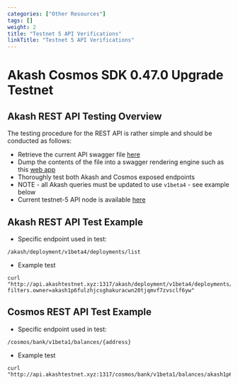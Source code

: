 ```yaml
---
categories: ["Other Resources"]
tags: []
weight: 2
title: "Testnet 5 API Verifications"
linkTitle: "Testnet 5 API Verifications"
---
```


# Akash Cosmos SDK 0.47.0 Upgrade Testnet


## Akash REST API Testing Overview

The testing procedure for the REST API is rather simple and should be conducted as follows:



* Retrieve the current API swagger file [here](https://github.com/akash-network/akash-api/blob/main/docs/swagger-ui/swagger.yaml)
* Dump the contents of the file into a swagger rendering engine such as this [web app](https://editor.swagger.io/)
* Thoroughly test both Akash and Cosmos exposed endpoints
* NOTE - all Akash queries must be updated to use `v1beta4` - see example below
* Current testnet-5 API node is available [here](https://github.com/akash-network/net/blob/main/testnet-5/api-nodes.txt)


## Akash REST API Test Example



* Specific endpoint used in test:

```
/akash/deployment/v1beta4/deployments/list
```


* Example test

```
curl "http://api.akashtestnet.xyz:1317/akash/deployment/v1beta4/deployments/list?filters.owner=akash1p6fulzhjcsghakuracwn20tjqmvf7zvsclf6yw"
```




## Cosmos REST API Test Example



* Specific endpoint used in test:

```
/cosmos/bank/v1beta1/balances/{address}
```


* Example test

```
curl "http://api.akashtestnet.xyz:1317/cosmos/bank/v1beta1/balances/akash1p6fulzhjcsghakuracwn20tjqmvf7zvsclf6yw"
```